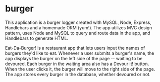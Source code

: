 # burger
This application is a burger logger created with MySQL, Node, Express, Handlebars and a homemade ORM (yum!). The app utilizes MVC design pattern, uses Node and MySQL to query and route data in the app, and Handlebars to generate HTML.

Eat-Da-Burger! is a restaurant app that lets users input the names of burgers they'd like to eat.
Whenever a user submits a burger's name, the app displays the burger on the left side of the page -- waiting to be devoured.
Each burger in the waiting area also has a Devour it! button. When the user clicks it, the burger will move to the right side of the page.
The app  stores every burger in the database, whether devoured or not.

